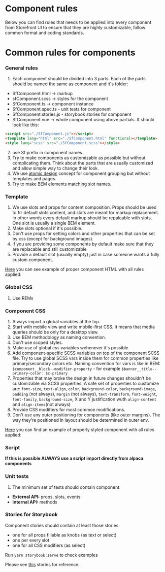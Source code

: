 # Component rules

Below you can find rules that needs to be applied into every component from Storefront UI to ensure that they are highly customizable, follow common format and coding standards.

# Common rules for components

### General rules

1. Each component should be divided into 3 parts. Each of the parts should be named the same as component and it's folder:

- SfComponent.html -> markup
- sfComponent.scss -> styles for the component
- SfComponent.ts -> component instance
- SfComponent.spec.ts - unit tests for component
- SfComponent.stories.js - storybook stories for component
- SfComponent.vue -> whole component using above partials. It should look like this:

```html
<script src="./SfComponent.js"></script>
<template lang="html" src="./SfComponent.html" functional></template>
<style lang="scss" src="./SfComponent.scss"></style>

```

2. use Sf prefix in component names.
3. Try to make components as customizable as possible but without complicating them. Think about the parts that are usually customized and allow simple way to change their look.
4. We use [atomic design](http://bradfrost.com/blog/post/atomic-web-design/) concept for component grouping but without templates and pages.
5. Try to make BEM elements matching slot names.

### Template

1. We use slots and props for content composition. Props should be used to fill default slots content, and slots are meant for markup replacement. In other words every default markup should be repalcable with slots. One slot is usually a single BEM element.
2. Make slots optional if it's possible.
3. Don't use props for setting colors and other properties that can be set by css (except for background images).
4. If you are providing some components by default make sure that they are replacable and still customizable
5. Provide a default slot (usually empty) just in case someone wants a fully custom component.

[Here](https://github.com/DivanteLtd/storefront-ui/blob/master/src/components/molecules/SfBanner/SfBanner.html) you can see example of proper component HTML with all rules applied:

### Global CSS

1. Use REMs

### Component CSS

1. Always import a global variables at the top.
2. Start with mobile view and write mobile-first CSS. It means that media queries should be only for a desktop view.
3. Use BEM methodology as naming convention.
4. Don't use scoped styles.
5. Make use of global css variables wehenever it's possible.
6. Add component-specific SCSS variables on top of the component SCSS file. Try to use global SCSS vars inside them for common properties like primary/secondary colors etc. Naming convention for vars is like in BEM: `$component__block--modifier-property` - for example `$banner__title--primary-color: $c-primary`
7. Properties that may broke the design in future changes shouldn't be customizable via SCSS properties. A safe set of properties to customize are: `font-size`, `text-align`, `color`, `background-color`, `background-image`, `padding` (not always), `margin` (not always), `text-transform`, `font-weight`, `font-family`, `background-size`, X and Y justification wuth `align-content` and `align-items`(not always)
8. Provide CSS modifiers for most common modifications.
9. Don't use any outer positioning for components (like outer margins). The way they're positioned in layout should be determined in outer env.

[Here](https://github.com/DivanteLtd/storefront-ui/blob/master/src/components/molecules/SfBanner/SfBanner.scss) you can find an example of properly styled component with all rules applied:

### Script

**If this is possible ALWAYS use a script import directly from alpaca components**

### Unit tests

1. The minimum set of tests should contain component:
- **External API:** props, slots, events
- **Internal API:** methods

### Stories for Storybook

Component stories should contain at least those stories:
- one for all props fillable as knobs (as text or select)
- one per every slot
- one for all CSS modifiers (as select)

Run `yarn storybook:serve` to check examples

Please see [this](https://github.com/DivanteLtd/storefront-ui/blob/master/src/components/molecules/SfBanner/SfBanner.stories.js) stories for reference.
